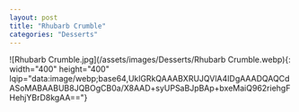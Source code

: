 ```yaml
---
layout: post
title: "Rhubarb Crumble"
categories: "Desserts"
---
```

![Rhubarb Crumble.jpg](/assets/images/Desserts/Rhubarb Crumble.webp){: width="400" height="400" lqip="data:image/webp;base64,UklGRkQAAABXRUJQVlA4IDgAAADQAQCdASoMABAABUB8JQBOgCB0a/X8AAD+syUPSaBJpBAp+bxeMaiQ962riehgFHehjYBrD8kgAA=="}

